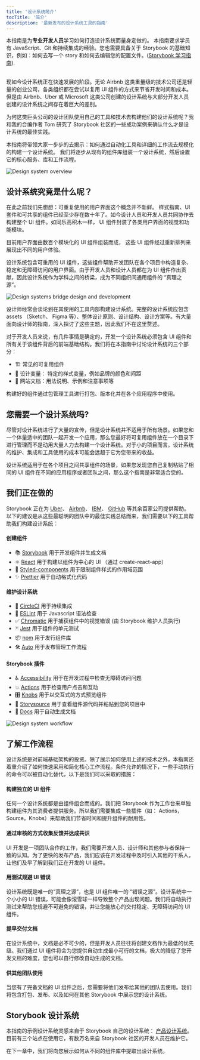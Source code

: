 ```yaml
---
title: '设计系统简介'
tocTitle: '简介'
description: '最新发布的设计系统工具的指南'
---
```


<div class="aside">本指南是为<b>专业开发人员</b>学习如何打造设计系统而量身定做的。 本指南要求学员有 JavaScript、Git 和持续集成的经验。您也需要具备关于 Storybook 的基础知识，例如：如何去写一个 story 和如何去编辑您的配置文件。(<a href="/intro-to-storybook">Storybook 学习指南</a>).
</div>

<br/>

现如今设计系统正在快速发展的阶段。无论 Airbnb 这类重量级的技术公司还是轻量的创业公司，各类组织都在尝试以复用 UI 组件的方式来节省开发时间和成本。 但是由 Airbnb、Uber 或 Microsoft 这类公司创建的设计系统与大部分开发人员创建的设计系统之间存在着巨大的差别。

为何这类巨头公司的设计团队使用自己的工具和技术去构建他们的设计系统呢？我和我的合编作者 Tom 研究了 Storybook 社区的一些成功案例来确认什么才是设计系统的最佳实践。

本指南将带领大家一步步的去揭示：如何通过自动化工具和详细的工作流去规模化的构建一个设计系统。 我们将逐步从现有的组件库组装一个设计系统，然后设置它的核心服务、库和工作流程。

![Design system overview](/design-systems-for-developers/design-system-overview.jpg)

## 设计系统究竟是什么呢？

在此之前我们先想想：可重复使用的用户界面这个概念并不新鲜。 样式指南、UI 套件和可共享的组件已经至少存在数十年了。如今设计人员和开发人员共同协作去构建整个 UI 组件。如同乐高积木一样， UI 组件封装了各类用户界面的视觉和功能模块。

目前用户界面由数百个模块化的 UI 组件组装而成， 这些 UI 组件经过重新排列来展现出不同的用户体验。

设计系统包含可重用的 UI 组件，这些组件帮助开发团队在各个项目中构造复杂、稳定和无障碍访问的用户界面。由于开发人员和设计人员都在为 UI 组件作出贡献，因此设计系统作为学科之间的桥梁，成为不同组织间通用组件的 “真理之源”。

![Design systems bridge design and development](/design-systems-for-developers/design-system-context.jpg)

设计师经常会谈论到在其使用的工具内部构建设计系统。完整的设计系统应包含 assets （Sketch、 Figma 等）、整体设计原则、设计结构、设计方案等。有大量面向设计师的指南，深入探讨了这些主题，因此我们不在这里赘述。

对于开发人员来说，有几件事情是确定的，开发一个设计系统必须包含 UI 组件和所有关于该组件背后的前端基础结构。我们将在本指南中讨论设计系统的三个部分：

- 🏗 常见的可复用组件
- 🎨 设计变量： 特定的样式变量，例如品牌的颜色和间距
- 📕 网站文档：用法说明、示例和注意事项等

构建好的组件通过包管理工具进行打包、版本化并在各个应用程序中使用。

## 您需要一个设计系统吗?

尽管对设计系统进行了大量的宣传，但是设计系统并不适用于所有场景。如果您和一个体量适中的团队一起开发一个应用，那么您最好将可复用组件放在一个目录下进行管理而不是动用大量人力去构建一个设计系统。对于小的项目而言，设计系统的维护、集成和工具使用的成本可能会远超于它为您带来的收益。

设计系统适用于在各个项目之间共享组件的场景，如果您发现您自己复制粘贴了相同的 UI 组件在不同的应用程序或者团队之间，那么这个指南是非常适合您的。

## 我们正在做的

Storybook 正在为 [Uber](https://github.com/uber-web/baseui)、 [Airbnb](https://github.com/airbnb/lunar)、 [IBM](https://www.carbondesignsystem.com/)、 [GitHub](https://primer.style/css/) 等其余百家公司提供帮助。 以下的建议是从这些最聪明的团队中的最佳实践总结而来，我们需要以下的工具帮助我们构建设计系统：

#### 创建组件

- 📚 [Storybook](http://storybook.js.org) 用于开发组件并生成文档
- ⚛️ [React](https://reactjs.org/) 用于构建以组件为中心的 UI （通过 create-react-app）
- 💅 [Styled-components](https://www.styled-components.com/) 用于限制组件样式的作用域范围
- ✨ [Prettier](https://prettier.io/) 用于自动格式化代码

#### 维护设计系统

- 🚥 [CircleCI](https://circleci.com/) 用于持续集成
- 📐 [ESLint](https://eslint.org/) 用于 Javascript 语法检查
- ✅ [Chromatic](https://chromaticqa.com) 用于捕获组件中的视觉错误 (由 Storybook 维护人员执行)
- 🃏 [Jest](https://jestjs.io/) 用于组件的单元测试
- 📦 [npm](https://npmjs.com) 用于发行组件库
- 🛠 [Auto](https://github.com/intuit/auto) 用于发布管理工作流程

#### Storybook 插件

- ♿ [Accessibility](https://github.com/storybookjs/storybook/tree/master/addons/a11y) 用于在开发过程中检查无障碍访问问题
- 💥 [Actions](https://github.com/storybookjs/storybook/tree/master/addons/actions) 用于检查用户点击和互动
- 🎛 [Knobs](https://github.com/storybookjs/storybook/tree/master/addons/knobs) 用于以交互式的方式预览组件
- 📝 [Storysource](https://github.com/storybookjs/storybook/tree/master/addons/storysource) 用于查看组件源代码并粘贴到您的项目中
- 📕 [Docs](https://github.com/storybookjs/storybook/tree/master/addons/docs) 用于自动生成文档

![Design system workflow](/design-systems-for-developers/design-system-workflow.jpg)

## 了解工作流程

设计系统是对前端基础架构的投资。除了展示如何使用上述的技术之外，本指南还着重介绍了如何快速采用和简化核心工作流程。条件允许的情况下，一些手动执行的命令可以被自动化替代，以下是我们可以采取的措施：

#### 构建独立的 UI 组件

任何一个设计系统都是由组件组合而成的。我们把 Storybook 作为工作台来单独构建组件为其消费者提供服务。所以我们需要集成一些插件（如： Actions，Source，Knobs）来帮助我们节省时间和提升组件的耐用性。

#### 通过审核的方式收集反馈并达成共识

UI 开发是一项团队合作的工作，我们需要开发人员、设计师和其他参与者保持一致的认知。为了更快的发布产品，我们应该在开发过程中及时引入其他的干系人，让他们及早了解到我们正在开发的 UI 组件。

#### 用测试规避 UI 错误

设计系统既是唯一的“真理之源”，也是 UI 组件唯一的 “错误之源”。设计系统中一个小小的 UI 错误，可能会像滚雪球一样导致整个产品出现问题。我们将自动执行测试来帮助您规避不可避免的错误，并让您能放心的交付稳定、无障碍访问的 UI 组件。

#### 提早交付文档

在设计系统中，文档是必不可少的，但是开发人员往往将创建文档作为最低的优先级。我们通过 UI 组件将会为您提供自动生成最小可行的文档，极大的降低了您开发文档的难度，您也可以自行修改自动生成的文档。

#### 供其他团队使用

当您有了完备文档的 UI 组件之后，您需要将他们发布给其他的团队去使用。我们将包含打包、发布、以及如何在其他 Storybook 中展示您的设计系统。

## Storybook 设计系统

本指南的示例设计系统灵感来自于 Storybook 自己的设计系统： [产品设计系统](https://github.com/storybookjs/design-system)。 目前有三个站点在使用它，有数万名来自 Storybook 社区的开发人员在维护它。

在下一章中，我们将向您展示如何从不同的组件库中提取出设计系统。
